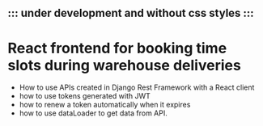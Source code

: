 <h2>::: under development and without css styles :::</h2>

<h1>React frontend for booking time slots during warehouse deliveries</h1>

<ul>
  <li>How to use APIs created in Django Rest Framework with a React client</li>
  <li>how to use tokens generated with JWT</li>
  <li>how to renew a token automatically when it expires</li>
  <li>how to use dataLoader to get data from API.</li>
</ul>
